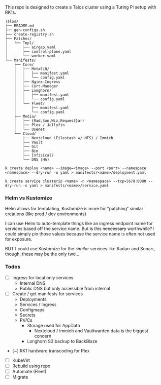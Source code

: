 This repo is designed to create a Talos cluster using a Turing Pi setup with RK1s.

```
Talos/
├── README.md
├── gen-configs.sh
├── create-registry.sh
├── Patches/
│   └── Tmpl/
│       ├── airgap.yaml
│       ├── control-plane.yaml
│       └── worker.yaml
└── Manifests/
    ├── Core/
    │   ├── MetalLB/
    │   │   ├── manifest.yaml
    │   │   └── config.yaml
    │   ├── Nginx-Ingress
    │   ├── Cert-Manager
    │   ├── Longhorn/
    │   │   ├── manifest.yaml
    │   │   └── config.yaml
    │   └── Fleet/
    │       ├── manifest.yaml
    │       └── config.yaml
    ├── Media/
    │   ├── {Rad,Son,Wiz,Request}arr
    │   ├── Plex / Jellyfin
    │   └── Usenet
    └── Cloud/
        ├── Nextcloud (Filestash w/ NFS) / Immich
        ├── Vault
        ├── Git
        ├── Bin
        ├── Infisical?
        └── DNS (HA)

k create deploy <name> --image=<image> --port <port> --namespace <namespace> --dry-run -o yaml > manifests/<name>/deployment.yaml

k create service clusterip <name> -n <namespace> --tcp=5678:8080 --dry-run -o yaml > manifests/<name>/service.yaml
```
### Helm vs Kustomize

Helm allows for templating, Kustomize is more for "patching" similar creations (like prod / dev environments)

I can use Helm to auto-template things like an ingress endpoint name for services based off the service name. But is this ~~neccessary~~ worthwhile? I could simply pin those values because the service name is often not used for exposure.

BUT I could use Kustomize for the _similar_ services like Radarr and Sonarr, though, those may be the only two...

### Todos

- [ ] Ingress for local only services
    - Internal DNS
    - Public DNS but only accessible from internal
- [ ] Create / get manifests for services
    - Deployments
    - Services / Ingress
    - Configmaps
    - Secrets
    - PV/Cs
      - Storage used for AppData
        - Nextcloud / Immich and Vaultwarden data is the biggest concern
      - Longhorn S3 backup to BackBlaze
- [~] RK1 hardware transcoding for Plex
- [ ] KubeVirt
- [ ] Rebuild using repo
- [ ] Automate (Fleet)
- [ ] Migrate